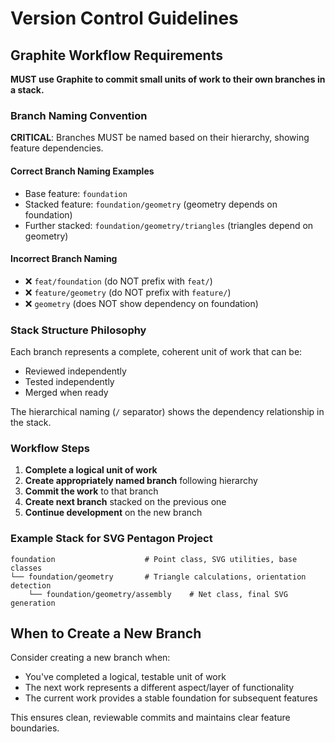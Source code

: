 # Version Control Guidelines

## Graphite Workflow Requirements

**MUST use Graphite to commit small units of work to their own branches in a stack.**

### Branch Naming Convention

**CRITICAL**: Branches MUST be named based on their hierarchy, showing feature dependencies.

#### Correct Branch Naming Examples
- Base feature: `foundation`
- Stacked feature: `foundation/geometry` (geometry depends on foundation)  
- Further stacked: `foundation/geometry/triangles` (triangles depend on geometry)

#### Incorrect Branch Naming
- ❌ `feat/foundation` (do NOT prefix with `feat/`)
- ❌ `feature/geometry` (do NOT prefix with `feature/`)
- ❌ `geometry` (does NOT show dependency on foundation)

### Stack Structure Philosophy

Each branch represents a complete, coherent unit of work that can be:
- Reviewed independently
- Tested independently  
- Merged when ready

The hierarchical naming (`/` separator) shows the dependency relationship in the stack.

### Workflow Steps

1. **Complete a logical unit of work**
2. **Create appropriately named branch** following hierarchy
3. **Commit the work** to that branch
4. **Create next branch** stacked on the previous one
5. **Continue development** on the new branch

### Example Stack for SVG Pentagon Project

```
foundation                    # Point class, SVG utilities, base classes
└── foundation/geometry       # Triangle calculations, orientation detection  
    └── foundation/geometry/assembly    # Net class, final SVG generation
```

## When to Create a New Branch

Consider creating a new branch when:
- You've completed a logical, testable unit of work
- The next work represents a different aspect/layer of functionality
- The current work provides a stable foundation for subsequent features

This ensures clean, reviewable commits and maintains clear feature boundaries.